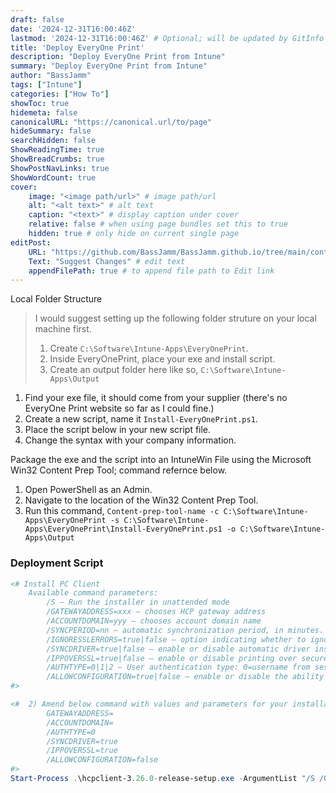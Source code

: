 ```yaml
---
draft: false
date: '2024-12-31T16:00:46Z'
lastmod: '2024-12-31T16:00:46Z' # Optional; will be updated by GitInfo if enabled
title: 'Deploy EveryOne Print'
description: "Deploy EveryOne Print from Intune"
summary: "Deploy EveryOne Print from Intune"
author: "BassJamm"
tags: ["Intune"]
categories: ["How To"]
showToc: true
hidemeta: false
canonicalURL: "https://canonical.url/to/page"
hideSummary: false
searchHidden: false
ShowReadingTime: true
ShowBreadCrumbs: true
ShowPostNavLinks: true
ShowWordCount: true
cover:
    image: "<image path/url>" # image path/url
    alt: "<alt text>" # alt text
    caption: "<text>" # display caption under cover
    relative: false # when using page bundles set this to true
    hidden: true # only hide on current single page
editPost:
    URL: "https://github.com/BassJamm/BassJamm.github.io/tree/main/content"
    Text: "Suggest Changes" # edit text
    appendFilePath: true # to append file path to Edit link
---
```

Local Folder Structure
>
> I would suggest setting up the following folder struture on your local machine first.
>
>1. Create `C:\Software\Intune-Apps\EveryOnePrint`.
>2. Inside EveryOnePrint, place your exe and install script.
>3. Create an output folder here like so, `C:\Software\Intune-Apps\Output`


1. Find your exe file, it should come from your supplier (there's no EveryOne Print website so far as I could fine.)
2. Create a new script, name it `Install-EveryOnePrint.ps1`.
3. Place the script below in your new script file.
4. Change the syntax with your company information.

Package the exe and the script into an IntuneWin File using the Microsoft Win32 Content Prep Tool; command refernce below.

1. Open PowerShell as an Admin.
2. Navigate to the location of the Win32 Content Prep Tool.
3. Run this command, `Content-prep-tool-name -c C:\Software\Intune-Apps\EveryOnePrint -s C:\Software\Intune-Apps\EveryOnePrint\Install-EveryOnePrint.ps1 -o C:\Software\Intune-Apps\Output`

### Deployment Script

```powershell showLineNumbers
<# Install PC Client
    Available command parameters:
        /S – Run the installer in unattended mode
        /GATEWAYADDRESS=xxx – chooses HCP gateway address
        /ACCOUNTDOMAIN=yyy – chooses account domain name
        /SYNCPERIOD=nn – automatic synchronization period, in minutes. The default period is 60 minutes
        /IGNORESSLERRORS=true|false – option indicating whether to ignore any errors related to SSL handshake (for example wrong certificate or host name). The default value is false
        /SYNCDRIVER=true|false – enable or disable automatic driver installation. Disabling assumes the user is responsible for the driver install. The default value is true
        /IPPOVERSSL=true|false – enable or disable printing over secure SSL connection. The default value is false
        /AUTHTYPE=0|1|2 – User authentication type: 0=username from session (default), 1=user name from session + domain name, 2=manual login, 3=UserPrincipalName
        /ALLOWCONFIGURATION=true|false – enable or disable the ability for the end-user to configure the PC client after installation. The default value is true
#>

<#  2) Amend below command with values and parameters for your installation:
        GATEWAYADDRESS=
        /ACCOUNTDOMAIN=
        /AUTHTYPE=0
        /SYNCDRIVER=true
        /IPPOVERSSL=true
        /ALLOWCONFIGURATION=false
#>
Start-Process .\hcpclient-3.26.0-release-setup.exe -ArgumentList "/S /GATEWAYADDRESS="<# Look in notes above#>" /ACCOUNTDOMAIN="<# Look in notes above#>" /AUTHTYPE=0 /SYNCDRIVER=true /IPPOVERSSL=true /ALLOWCONFIGURATION=false" -Verb RunAs
```
